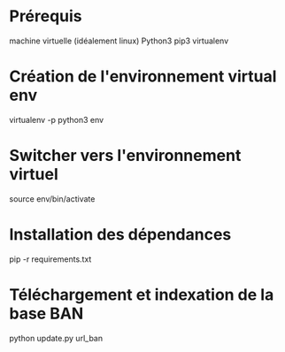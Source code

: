 # Prérequis

machine virtuelle (idéalement linux)
Python3
pip3
virtualenv

# Création de l'environnement virtual env

virtualenv -p python3 env

# Switcher vers l'environnement virtuel

source env/bin/activate


# Installation des dépendances

pip -r requirements.txt

# Téléchargement et indexation de la base BAN

python update.py url_ban
